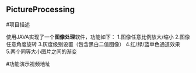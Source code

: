 ## PictureProcessing 

#项目描述  

使用JAVA实现了一个**图像处理**软件，功能如下：
1.图像任意比例放大/缩小
2.图像任意角度旋转
3.灰度级别设置（包含黑白二值图像）
4.红/绿/蓝单色通道效果  
5.两个同等大小图片之间的渐变

#功能演示视频地址  
